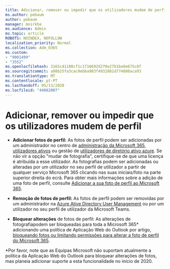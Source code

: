 ```yaml
---
title: Adicionar, remover ou impedir que os utilizadores mudem de perfil
ms.author: pebaum
author: pebaum
manager: mnirkhe
ms.audience: Admin
ms.topic: article
ROBOTS: NOINDEX, NOFOLLOW
localization_priority: Normal
ms.collection: Adm_O365
ms.custom:
- "9001499"
- "3552"
ms.openlocfilehash: 3165cd1180cf1c1716692d270e27b1ba9e675c8f
ms.sourcegitcommit: a98b25fa3cac9ebba983f4932881d774880aca93
ms.translationtype: MT
ms.contentlocale: pt-PT
ms.lasthandoff: 05/13/2020
ms.locfileid: "44062007"
---
```

# <a name="add-remove-or-prevent-users-from-changing-profile-photos"></a>Adicionar, remover ou impedir que os utilizadores mudem de perfil

- **Adicionar fotos de perfil:** As fotos de perfil podem ser adicionadas por um administrador no centro de [administração da Microsoft 365, utilizadores ativos](https://admin.microsoft.com/Adminportal/Home?source=applauncher#/users) ou gestão de [utilizadores de diretório ativo azure](https://portal.azure.com/#blade/Microsoft_AAD_IAM/UsersManagementMenuBlade/AllUsers).  Se não vir a opção "mudar de fotografia", certifique-se de que uma licença é atribuída a esse utilizador. As fotografias podem ser adicionadas ou alteradas por um utilizador no seu perfil de utilizador a partir de qualquer serviço Microsoft 365 clicando nas suas iniciais/foto na parte superior direita do ecrã. Para obter mais informações sobre a adição de uma foto de perfil, consulte [Adicionar a sua foto de perfil ao Microsoft 365](https://support.office.com/article/add-your-profile-photo-to-office-365-2eaf93fd-b3f1-43b9-9cdc-bdcd548435b7).

- **Remoção de fotos de perfil:** As fotos de perfil podem ser removidas por um administrador na [Azure Ative Directory User Management](https://portal.azure.com/#blade/Microsoft_AAD_IAM/UsersManagementMenuBlade/AllUsers) ou por um utilizador no seu perfil de utilizador da Microsoft Teams.

- **Bloquear alterações** de fotos de perfil: As alterações de fotografiapodem ser bloqueadas para toda a Microsoft 365* adicionando uma política de Aplicação Web do Outlook por artigo, [bloqueando fotos ou limitando permissões para alterar a foto de perfil do Microsoft 365](https://answers.microsoft.com/msoffice/forum/msoffice_o365admin-mso_manage/locking-photos-or-restricting-permissions-to/1d19ae4f-de5d-4c3d-a0ad-4b8b8ac32e3d).

*Por favor, note que as Equipas Microsoft não suportam atualmente a política da Aplicação Web do Outlook para bloquear alterações de fotos, mas planeia adicionar suporte a esta funcionalidade no início de 2020.
